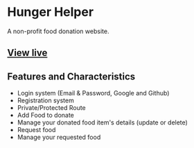 # Hunger Helper
A non-profit food donation website.

[View live](https://hunger-helper.web.app)
-

Features and Characteristics
-
- Login system (Email & Password, Google and Github)
- Registration system
- Private/Protected Route
- Add Food to donate
- Manage your donated food item's details (update or delete)
- Request food 
- Manage your requested food